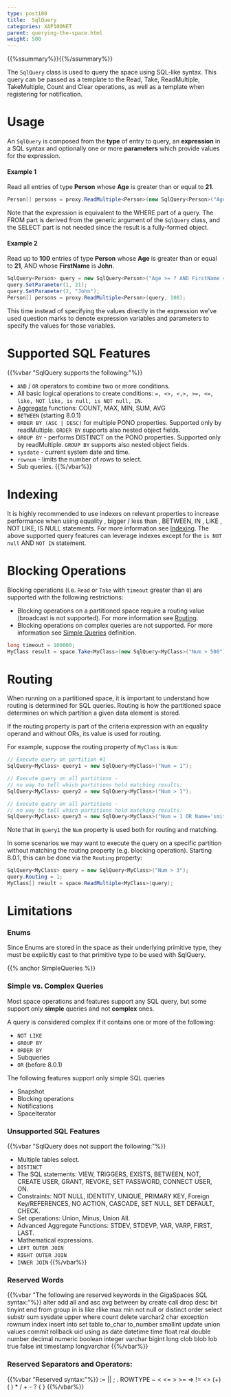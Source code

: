 ```yaml
---
type: post100
title:  SqlQuery
categories: XAP100NET
parent: querying-the-space.html
weight: 500
---
```


{{%ssummary%}}{{%/ssummary%}}

The `SqlQuery` class is used to query the space using SQL-like syntax. This query can be passed as a template to the Read, Take, ReadMultiple, TakeMultiple, Count and Clear operations, as well as a template when registering for notification.


# Usage

An `SqlQuery` is composed from the **type** of entry to query, an **expression** in a SQL syntax and optionally one or more **parameters** which provide values for the expression.

#### Example 1

Read all entries of type **Person** whose **Age** is greater than or equal to **21**.


```csharp
Person[] persons = proxy.ReadMultiple<Person>(new SqlQuery<Person>("Age >= 21"));
```

Note that the expression is equivalent to the WHERE part of a query. The FROM part is derived from the generic argument of the `SqlQuery` class, and the SELECT part is not needed since the result is a fully-formed object.

#### Example 2

Read up to **100** entries of type **Person** whose **Age** is greater than or equal to **21**, AND whose **FirstName** is **John**.


```csharp
SqlQuery<Person> query = new SqlQuery<Person>("Age >= ? AND FirstName = ?");
query.SetParameter(1, 21);
query.SetParameter(2, "John");
Person[] persons = proxy.ReadMultiple<Person>(query, 100);
```

This time instead of specifying the values directly in the expression we've used question marks to denote expression variables and parameters to specify the values for those variables.

# Supported SQL Features

{{%vbar "SqlQuery supports the following:"%}}

- `AND` / `OR` operators to combine two or more conditions.
- All basic logical operations to create conditions: `=, <>, <,>, >=, <=, like, NOT like, is null, is NOT null, IN`.
- [Aggregate](./aggregators.html) functions: COUNT, MAX, MIN, SUM, AVG
- `BETWEEN` (starting 8.0.1)
- `ORDER BY (ASC | DESC)` for multiple PONO properties. Supported only by readMultiple. `ORDER BY` supports also nested object fields.
- `GROUP BY` - performs DISTINCT on the PONO properties. Supported only by readMultiple. `GROUP BY` supports also nested object fields.
- `sysdate` - current system date and time.
- `rownum` - limits the number of rows to select.
- Sub queries.
{{%/vbar%}}


# Indexing

It is highly recommended to use indexes on relevant properties to increase performance when using equality , bigger / less than , BETWEEN, IN , LIKE , NOT LIKE, IS NULL statements. For more information see [Indexing](./indexing.html). The above supported query features can leverage indexes except for the `is NOT null` AND `NOT IN`  statement.


# Blocking Operations

Blocking operations (i.e. `Read` or `Take` with `timeout` greater than `0`) are supported with the following restrictions:

- Blocking operations on a partitioned space require a routing value (broadcast is not supported). For more information see [Routing](#routing).
- Blocking operations on complex queries are not supported. For more information see [Simple Queries](#simple-queries) definition.


```csharp
long timeout = 100000;
MyClass result = space.Take<MyClass>(new SqlQuery<MyClass>("Num > 500"), timeout);
```

# Routing

When running on a partitioned space, it is important to understand how routing is determined for SQL queries. Routing is how the partitioned space determines on which partition a given data element is stored.

If the routing property is part of the criteria expression with an equality operand and without ORs, its value is used for routing.

For example, suppose the routing property of `MyClass` is `Num`:


```csharp
// Execute query on partition #1
SqlQuery<MyClass> query1 = new SqlQuery<MyClass>("Num = 1");

// Execute query on all partitions -
// no way to tell which partitions hold matching results:
SqlQuery<MyClass> query2 = new SqlQuery<MyClass>("Num > 1");

// Execute query on all partitions -
// no way to tell which partitions hold matching results:
SqlQuery<MyClass> query3 = new SqlQuery<MyClass>("Num = 1 OR Name='smith'");
```

Note that in `query1` the `Num` property is used both for routing and matching.

In some scenarios we may want to execute the query on a specific partition without matching the routing property (e.g. blocking operation). Starting 8.0.1, this can be done via the `Routing` property:


```csharp
SqlQuery<MyClass> query = new SqlQuery<MyClass>("Num > 3");
query.Routing = 1;
MyClass[] result = space.ReadMultiple<MyClass>(query);
```


# Limitations

### Enums

Since Enums are stored in the space as their underlying primitive type, they must be explicitly cast to that primitive type to be used with SqlQuery.

{{% anchor SimpleQueries %}}

### Simple vs. Complex Queries

Most space operations and features support any SQL query, but some support only **simple** queries and not **complex** ones.

A query is considered complex if it contains one or more of the following:

- `NOT LIKE`
- `GROUP BY`
- `ORDER BY`
- Subqueries
- `OR` (before 8.0.1)

The following features support only simple SQL queries

- Snapshot
- Blocking operations
- Notifications
- SpaceIterator

### Unsupported SQL Features



{{%vbar "SqlQuery does not support the following:"%}}
- Multiple tables select.
- `DISTINCT`
- The SQL statements: VIEW, TRIGGERS, EXISTS, BETWEEN, NOT, CREATE USER, GRANT, REVOKE, SET PASSWORD, CONNECT USER, ON.
- Constraints: NOT NULL, IDENTITY, UNIQUE, PRIMARY KEY, Foreign Key/REFERENCES, NO ACTION, CASCADE, SET NULL, SET DEFAULT, CHECK.
- Set operations: Union, Minus, Union All.
- Advanced Aggregate Functions: STDEV, STDEVP, VAR, VARP, FIRST, LAST.
- Mathematical expressions.
- `LEFT OUTER JOIN`
- `RIGHT OUTER JOIN`
- `INNER JOIN`
{{%/vbar%}}

### Reserved Words



{{%vbar "The following are reserved keywords in the GigaSpaces SQL syntax:"%}}
alter add all and asc avg between by create call drop desc bit tinyint
 	 end from group in is like rlike max min not null or distinct
 	 order select substr sum sysdate upper where count delete varchar2 char
 	 exception rownum index insert into set table to_char to_number smallint
 	 update union values commit rollback uid using as date datetime time
 	 float real double number decimal numeric boolean integer
 	 varchar bigint long clob blob lob true false int timestamp longvarchar
{{%/vbar%}}

### Reserved Separators and Operators:



{{%vbar "Reserved syntax:"%}}
:= || ; . ROWTYPE ~ < <= >  >= => != <> \(+\) ( ) \* / + - ? \{ \}
{{%/vbar%}}

